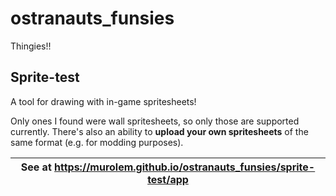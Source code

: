 # ostranauts_funsies

Thingies!!

## Sprite-test

A tool for drawing with in-game spritesheets!

Only ones I found were wall spritesheets, so only those are supported currently. There's also an ability to **upload your own spritesheets** of the same format (e.g. for modding purposes).

| **See at https://murolem.github.io/ostranauts_funsies/sprite-test/app** |
| ----------------------------------------------------------------------- |
